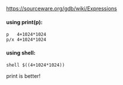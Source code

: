 https://sourceware.org/gdb/wiki/Expressions

#### using print(p): 
```
p   4+1024*1024
p/x 4+1024*1024
```

#### using shell:
```
shell $((4+1024*1024))
```

print is better!
